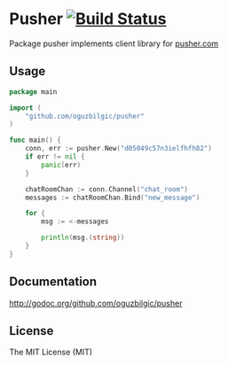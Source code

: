 # Pusher [![Build Status](https://travis-ci.org/oguzbilgic/pusher.png?branch=master)](https://travis-ci.org/oguzbilgic/pusher)

Package pusher implements client library for [pusher.com](http://pusher.com/docs/)

## Usage

```go
package main

import (
	"github.com/oguzbilgic/pusher"
)

func main() {
	conn, err := pusher.New("d05049c57n3ielfhfh82")
	if err != nil {
		panic(err)
	}

	chatRoomChan := conn.Channel("chat_room")
	messages := chatRoomChan.Bind("new_message")

	for {
		msg := <-messages

		println(msg.(string))
	}
}
```

## Documentation 

http://godoc.org/github.com/oguzbilgic/pusher

## License

The MIT License (MIT)

